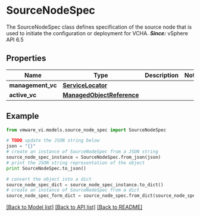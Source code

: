 # SourceNodeSpec

The SourceNodeSpec class defines specification of the source node that is used to initiate the configuration or deployment for VCHA.  ***Since:*** vSphere API 6.5 

## Properties
Name | Type | Description | Notes
------------ | ------------- | ------------- | -------------
**management_vc** | [**ServiceLocator**](ServiceLocator.md) |  | 
**active_vc** | [**ManagedObjectReference**](ManagedObjectReference.md) |  | 

## Example

```python
from vmware_vi.models.source_node_spec import SourceNodeSpec

# TODO update the JSON string below
json = "{}"
# create an instance of SourceNodeSpec from a JSON string
source_node_spec_instance = SourceNodeSpec.from_json(json)
# print the JSON string representation of the object
print SourceNodeSpec.to_json()

# convert the object into a dict
source_node_spec_dict = source_node_spec_instance.to_dict()
# create an instance of SourceNodeSpec from a dict
source_node_spec_form_dict = source_node_spec.from_dict(source_node_spec_dict)
```
[[Back to Model list]](../README.md#documentation-for-models) [[Back to API list]](../README.md#documentation-for-api-endpoints) [[Back to README]](../README.md)


